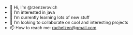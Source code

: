 - 👋 Hi, I’m @rzenzerovich
- 👀 I’m interested in java
- 🌱 I’m currently learning lots of new stuff
- 💞️ I’m looking to collaborate on cool and interesting projects
- 📫 How to reach me: rachelzen@gmail.com

<!---
rzenzerovich/rzenzerovich is a ✨ special ✨ repository because its `README.md` (this file) appears on your GitHub profile.
You can click the Preview link to take a look at your changes.
--->
